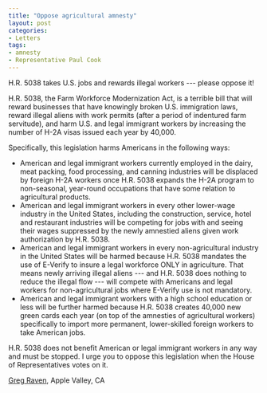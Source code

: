 ```yaml
---
title: "Oppose agricultural amnesty"
layout: post
categories:
- Letters
tags:
- amnesty
- Representative Paul Cook
---
```


H.R. 5038 takes U.S. jobs and rewards illegal workers --- please oppose it!

H.R. 5038, the Farm Workforce Modernization Act, is a terrible bill that will reward businesses that have knowingly broken U.S. immigration laws, reward illegal aliens with work permits (after a period of indentured farm servitude), and harm U.S. and legal immigrant workers by increasing the number of H-2A visas issued each year by 40,000.

Specifically, this legislation harms Americans in the following ways:

- American and legal immigrant workers currently employed in the dairy, meat packing, food processing, and canning industries will be displaced by foreign H-2A workers once H.R. 5038 expands the H-2A program to non-seasonal, year-round occupations that have some relation to agricultural products.
- American and legal immigrant workers in every other lower-wage industry in the United States, including the construction, service, hotel and restaurant industries will be competing for jobs with and seeing their wages suppressed by the newly amnestied aliens given work authorization by H.R. 5038.
- American and legal immigrant workers in every non-agricultural industry in the United States will be harmed because H.R. 5038 mandates the use of E-Verify to insure a legal workforce ONLY in agriculture. That means newly arriving illegal aliens --- and H.R. 5038 does nothing to reduce the illegal flow --- will compete with Americans and legal workers for non-agricultural jobs where E-Verify use is not mandatory.
- American and legal immigrant workers with a high school education or less will be further harmed because H.R. 5038 creates 40,000 new green cards each year (on top of the amnesties of agricultural workers) specifically to import more permanent, lower-skilled foreign workers to take American jobs.

H.R. 5038 does not benefit American or legal immigrant workers in any way and must be stopped. I urge you to oppose this legislation when the House of Representatives votes on it.

[Greg Raven](https://www.gregraven.org/), Apple Valley, CA